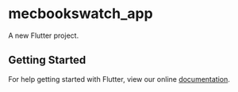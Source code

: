 # mecbookswatch_app

A new Flutter project.

## Getting Started

For help getting started with Flutter, view our online
[documentation](https://flutter.io/).
